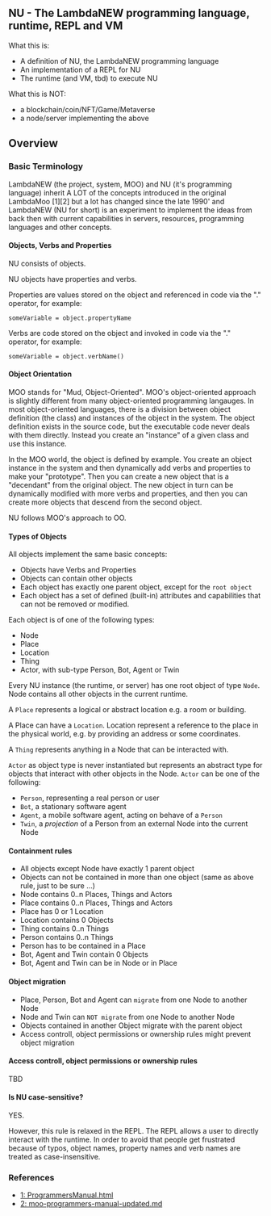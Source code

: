 ## NU - The LambdaNEW programming language, runtime, REPL and VM

What this is:
* A definition of NU, the LambdaNEW programming language
* An implementation of a REPL for NU
* The runtime (and VM, tbd) to execute NU

What this is NOT:
* a blockchain/coin/NFT/Game/Metaverse
* a node/server implementing the above

## Overview

### Basic Terminology

LambdaNEW (the project, system, MOO) and NU (it's programming language) inherit A LOT of the concepts introduced in the original LambdaMoo [1][2] but a lot has changed since the late 1990' and LambdaNEW (NU for short) is an experiment to implement the ideas from back then with current capabilities in servers, resources, programming languages and other concepts. 

#### Objects, Verbs and Properties

NU consists of objects.

NU objects have properties and verbs.

Properties are values stored on the object and referenced in code via the "." operator, for example:

```shell
someVariable = object.propertyName
```

Verbs are code stored on the object and invoked in code via the "." operator, for example:

```shell
someVariable = object.verbName()
```

#### Object Orientation

MOO stands for "Mud, Object-Oriented". MOO's object-oriented approach is slightly different from many object-oriented programming langauges. In most object-oriented languages, there is a division between object definition (the class) and instances of the object in the system. The object definition exists in the source code, but the executable code never deals with them directly. Instead you create an "instance" of a given class and use this instance.

In the MOO world, the object is defined by example. You create an object instance in the system and then dynamically add verbs and properties to make your "prototype". Then you can create a new object that is a "decendant" from the original object. The new object in turn can be dynamically modified with more verbs and properties, and then you can create more objects that descend from the second object.

NU follows MOO's approach to OO.

#### Types of Objects

All objects implement the same basic concepts:

* Objects have Verbs and Properties
* Objects can contain other objects
* Each object has exactly one parent object, except for the `root object`
* Each object has a set of defined (built-in) attributes and capabilities that can not be removed or modified.

Each object is of one of the following types:

* Node
* Place
* Location
* Thing
* Actor, with sub-type Person, Bot, Agent or Twin

Every NU instance (the runtime, or server) has one root object of type `Node`. Node contains all other objects in the current runtime.

A `Place` represents a logical or abstract location e.g. a room or building.

A Place can have a `Location`. Location represent a reference to the place in the physical world, e.g. by providing an address or some coordinates.

A `Thing` represents anything in a Node that can be interacted with.

`Actor` as object type is never instantiated but represents an abstract type for objects that interact with other objects in the Node. `Actor` can be one of the following:

* `Person`, representing a real person or user
* `Bot`, a stationary software agent
* `Agent`, a mobile software agent, acting on behave of a `Person`
* `Twin`, a *projection* of a Person from an external Node into the current Node

#### Containment rules

* All objects except Node have exactly 1 parent object
* Objects can not be contained in more than one object (same as above rule, just to be sure ...)
* Node contains 0..n Places, Things and Actors
* Place contains 0..n Places, Things and Actors
* Place has 0 or 1 Location
* Location contains 0 Objects
* Thing contains 0..n Things
* Person contains 0..n  Things
* Person has to be contained in a Place
* Bot, Agent and Twin contain 0 Objects
* Bot, Agent and Twin can be in Node or in Place


#### Object migration

* Place, Person, Bot and Agent can `migrate` from one Node to another Node
* Node and Twin can `NOT migrate` from one Node to another Node
* Objects contained in another Object migrate with the parent object
* Access controll, object permissions or ownership rules might prevent object migration


#### Access controll, object permissions or ownership rules

TBD


#### Is NU case-sensitive?

YES.

However, this rule is relaxed in the REPL. The REPL allows a user to directly interact with the runtime. In order to avoid that people get frustrated because of typos, object names, property names and verb names are treated as case-insensitive. 

### References

* [1: ProgrammersManual.html](http://www.moo-cows.com/docs/manuals/ProgrammersManual.html)
* [2: moo-programmers-manual-updated.md](https://github.com/lambdanew/lambda-moo-programming/blob/master/tutorials/moo-programmers-manual-updated.md)